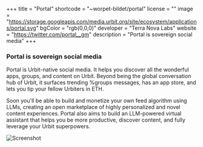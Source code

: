 +++
title = "Portal"
shortcode = "~worpet-bildet/portal"
license = ""
image = "https://storage.googleapis.com/media.urbit.org/site/ecosystem/applications/portal.svg"
bgColor = "rgb(0,0,0)"
developer = "Terra Nova Labs"
website = "https://twitter.com/portal__gm"
description = "Portal is sovereign social media"
+++

### Portal is sovereign social media

Portal is Urbit-native social media. It helps you discover all the wonderful apps, groups, and content on Urbit. Beyond being the global conversation hub of Urbit, it surfaces trending %groups messages, has an app store, and lets you tip your fellow Urbiters in ETH.

Soon you'll be able to build and monetize your own feed algorithm using LLMs, creating an open marketplace of highly personalized and novel content experiences. Portal also aims to build an LLM-powered virtual assistant that helps you be more productive, discover content, and fully leverage your Urbit superpowers.

![Screenshot](https://toptyr-bilder.nyc3.cdn.digitaloceanspaces.com/urbitdotorgphoto.png)
